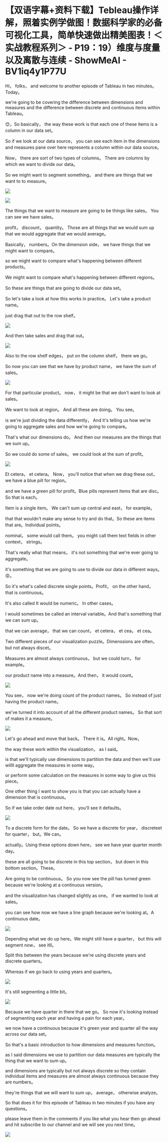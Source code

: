 # 【双语字幕+资料下载】Tebleau操作详解，照着实例学做图！数据科学家的必备可视化工具，简单快速做出精美图表！＜实战教程系列＞ - P19：19）维度与度量以及离散与连续 - ShowMeAI - BV1iq4y1P77U

Hi， folks， and welcome to another episode of Tableau in two minutes。 Today。

 we're going to be covering the difference between dimensions and measures and the difference between discrete and continuous items within Tableau。

😊，So basically， the way these work is that each one of these items is a column in our data set。

 So if we look at our data source， you can see each item in the dimensions and measures pane over here represents a column within our data source。

 Now， there are sort of two types of columns。 There are columns by which we want to divide our data。

 So we might want to segment something。 and there are things that we want to to measure。



![](img/eb9295e8ad3b4416cd7540e51d7be69d_1.png)

![](img/eb9295e8ad3b4416cd7540e51d7be69d_2.png)

The things that we want to measure are going to be things like sales。 You can see we have sales。

 profit， discount， quantity。 Those are all things that we would sum up that we would aggregate that we would average。

Basically， numbers。On the dimension side， we have things that we might want to compare。

 so we might want to compare what's happening between different products。

 We might want to compare what's happening between different regions。

 So these are things that are going to divide our data set。

 So let's take a look at how this works in practice。 Let's take a product name。

 just drag that out to the row shelf。

![](img/eb9295e8ad3b4416cd7540e51d7be69d_4.png)

And then take sales and drag that out。

![](img/eb9295e8ad3b4416cd7540e51d7be69d_6.png)

Also to the row shelf edges， put on the column shelf， there we go。

 So now you can see that we have by product name， we have the sum of sales。



![](img/eb9295e8ad3b4416cd7540e51d7be69d_8.png)

For that particular product。 now， it might be that we don't want to look at sales。

 We want to look at region。 And all these are doing。 You see。

 is we're just dividing the data differently， And it's telling us how we're going to aggregate sales and how we're going to compare。

 That's what our dimensions do。 And then our measures are the things that we sum up。

 So we could do some of sales。 we could look at the sum of profit。



![](img/eb9295e8ad3b4416cd7540e51d7be69d_10.png)

Et cetera， et cetera。 Now， you'll notice that when we drag these out， we have a blue pill for region。

 and we have a green pill for profit。Blue pills represent items that are disc。 So that is each。

Item is a single item。 We can't sum up central and east， for example。

 that that wouldn't make any sense to try and do that。So these are items that are。Individual points。

 nominal， some would call them。 you might call them text fields in other context， strings。

That's really what that means， it's not something that we're ever going to aggregate。

 it's something that we are going to use to divide our data in different ways。😡。

So it's what's called discrete single points。Profit， on the other hand， that is continuous。

 It's also called It would be numeric。 In other cases。

 I would sometimes be called an interval variable。And that's something that we can sum up。

 that we can average， that we can count， et cetera， et cea， et cea。

Two different pieces of our visualization puzzle。Dimenssions are often， but not always discet。

Measures are almost always continuous， but we could turn， for example。

 our product name into a measure。And then， it would count。



![](img/eb9295e8ad3b4416cd7540e51d7be69d_12.png)

You see， now we're doing count of the product names。 So instead of just having the product name。

 we've turned it into account of all the different product names。 So that sort of makes it a measure。



![](img/eb9295e8ad3b4416cd7540e51d7be69d_14.png)

Let's go ahead and move that back。 There it is。All right。Now。

 the way these work within the visualization， as I said。

 is that we'll typically use dimensions to partition the data and then we'll use willll aggregate the measures in some way。

 or perform some calculation on the measures in some way to give us this piece。

One other thing I want to show you is that you can actually have a dimension that is continuous。

 So if we take order date out here， you'll see it defaults。



![](img/eb9295e8ad3b4416cd7540e51d7be69d_16.png)

To a discrete form for the date。 So we have a discrete for year， discreteet for quarter， but。We can。

 actually。Using these options down here， see we have year quarter month day。

 these are all going to be discrete in this top section， but down in this bottom section。These。

Are going to be continuous。 So you now see the pill has turned green because we're looking at a continuous version。

 and the visualization has changed slightly as one。 if we wanted to look at sales。

 you can see how now we have a line graph because we're looking at。A continuous date。



![](img/eb9295e8ad3b4416cd7540e51d7be69d_18.png)

Depending what we do up here。We might still have a quarter， but this will segment now， see itll。

Split this between the years because we're using discrete years and discrete quarters。

Whereas if we go back to using years and quarters。

![](img/eb9295e8ad3b4416cd7540e51d7be69d_20.png)

It's still segmenting a little bit。

![](img/eb9295e8ad3b4416cd7540e51d7be69d_22.png)

Because we have quarter in there that we go。 So now it's looking instead of segmenting each year and having a pain for each year。

 we now have a continuous because it's green year and quarter all the way across our data set。

So that's a basic introduction to how dimensions and measures function。

 as I said dimensions we use to partition our data measures are typically the thing that we want to sum up。

 and dimensions are typically but not always discrete so they contain individual items and measures are almost always continuous because they are numbers。

 they're things that we will want to sum up， average， otherwise analyze。

So that does it for this episode of Tableau in two minutes if you have any questions。

 please leave them in the comments if you like what you hear then go ahead and hit subscribe to our channel and we will see you next time。



![](img/eb9295e8ad3b4416cd7540e51d7be69d_24.png)
